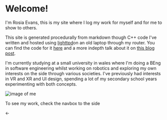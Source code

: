 
# Welcome!
I'm Rosia Evans, this is my site where I log my work for myself and for me to show to others.

This site is generated procedurally from markdown though C++ code I've written and hosted using [lighttpd](https://www.lighttpd.net/)on an old laptop through my router. You can find the code for it [here](https://github.com/Wil-Ro/Blog) and a more indepth talk about it on [this blog post](/ThisSite.html).

I'm currently studying at a small university in wales where I'm doing a BEng in software engineering whilst working on robotics and exploring my own interests on the side through various societies. I've previously had interests in VR and XR and UI design, spending a lot of my secondary school years experimenting with both concepts.

![image of me](/profile.jpeg)

To see my work, check the navbox to the side

<-
